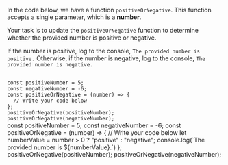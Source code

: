 In the code below, we have
a function `positiveOrNegative`.
This function accepts a single
parameter, which is a **number**.

Your task is to update the
`positiveOrNegative` function
to determine whether the provided
number is positive or negative.

If the number is positive,
log to the console,
`The provided number is positive.`
Otherwise, if the number is negative,
log to the console,
`The provided number is negative.`

<codeblock language="javascript" type="exercise" testMode="fixedInput">
<code>
const positiveNumber = 5;
const negativeNumber = -6;
const positiveOrNegative = (number) => {
  // Write your code below
};
positiveOrNegative(positiveNumber);
positiveOrNegative(negativeNumber);
</code>
<solution>
const positiveNumber = 5;
const negativeNumber = -6;
const positiveOrNegative = (number) => {
  // Write your code below
  let numberValue = number > 0 ? "positive" : "negative";
  console.log(`The provided number is ${numberValue}.`)
};
positiveOrNegative(positiveNumber);
positiveOrNegative(negativeNumber);
</solution>
</codeblock>

